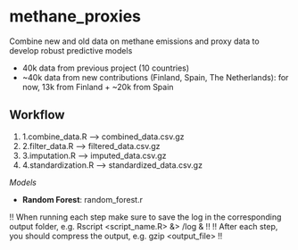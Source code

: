 # methane_proxies
Combine new and old data on methane emissions and proxy data to develop robust predictive models

- 40k data from previous project (10 countries)
- ~40k data from new contributions (Finland, Spain, The Netherlands): for now, 13k from Finland + ~20k from Spain

## Workflow
1. 1.combine_data.R --> combined_data.csv.gz
2. 2.filter_data.R --> filtered_data.csv.gz
3. 3.imputation.R --> imputed_data.csv.gz
4. 4.standardization.R --> standardized_data.csv.gz

*Models*
- **Random Forest**: random_forest.r

!! When running each step make sure to save the log in the corresponding output folder, e.g. Rscript <script_name.R> &> <folder>/log & !!
!! After each step, you should compress the output, e.g. gzip <output_file> !!

